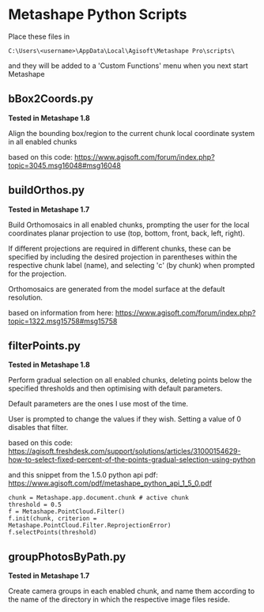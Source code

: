 # Metashape Python Scripts

Place these files in

    C:\Users\<username>\AppData\Local\Agisoft\Metashape Pro\scripts\
    
and they will be added to a 'Custom Functions' menu when you next start Metashape

## bBox2Coords.py

**Tested  in Metashape 1.8**

Align the bounding box/region to the current chunk local coordinate system in all enabled chunks

based on this code: https://www.agisoft.com/forum/index.php?topic=3045.msg16048#msg16048


## buildOrthos.py

**Tested in Metashape 1.7**

Build Orthomosaics in all enabled chunks, prompting the user for the local coordinates planar projection to use (top, bottom, front, back, left, right).

If different projections are required in different chunks, these can be specified by including the desired projection in parentheses within the respective chunk label (name), and selecting 'c' (by chunk) when prompted for the projection.

Orthomosaics are generated from the model surface at the default resolution.

based on information from here: https://www.agisoft.com/forum/index.php?topic=1322.msg15758#msg15758


## filterPoints.py

**Tested in Metashape 1.8**

Perform gradual selection on all enabled chunks, deleting points below the specified thresholds and then optimising with default parameters.

Default parameters are the ones I use most of the time.

User is prompted to change the values if they wish. Setting a value of 0 disables that filter.

based on this code: https://agisoft.freshdesk.com/support/solutions/articles/31000154629-how-to-select-fixed-percent-of-the-points-gradual-selection-using-python

and this snippet from the 1.5.0 python api pdf: https://www.agisoft.com/pdf/metashape_python_api_1_5_0.pdf

    chunk = Metashape.app.document.chunk # active chunk
    threshold = 0.5
    f = Metashape.PointCloud.Filter()
    f.init(chunk, criterion = Metashape.PointCloud.Filter.ReprojectionError)
    f.selectPoints(threshold)


## groupPhotosByPath.py

**Tested in Metashape 1.7**

Create camera groups in each enabled chunk, and name them according to the name of the directory in which the respective image files reside.
